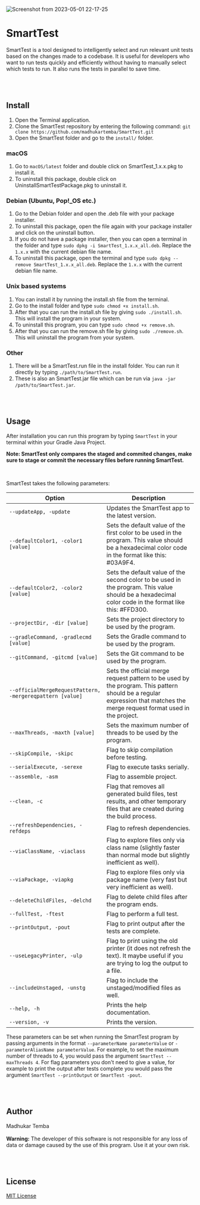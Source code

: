 ![Screenshot from 2023-05-01 22-17-25](https://user-images.githubusercontent.com/97425422/235490775-64635864-36a1-44dc-b7f8-66648f7658be.png)


# SmartTest

<p> SmartTest is a tool designed to intelligently select and run relevant unit tests based on the changes made to a codebase. It is useful for developers who want to run tests quickly and efficiently without having to manually select which tests to run. It also runs the tests in parallel to save time.</p>

<br><br>

## Install

<ol>
<li>Open the Terminal application.</li>
<li>Clone the SmartTest repository by entering the following command: <code>git clone https://github.com/madhukartemba/SmartTest.git</code></li>
<li>Open the SmartTest folder and go to the <code>install/</code> folder.</li>
</ol>

### macOS

<ol>
<li>Go to <code>macOS/latest</code> folder and double click on SmartTest_1.x.x.pkg to install it.</li>
<li>To uninstall this package, double click on UninstallSmartTestPackage.pkg to uninstall it.</li>
</ol>

### Debian (Ubuntu, Pop!\_OS etc.)

<ol>
<li>Go to the Debian folder and open the .deb file with your package installer.</li>
<li>To uninstall this package, open the file again with your package installer and click on the uninstall button.</li>
<li>If you do not have a package installer, then you can open a terminal in the folder and type <code>sudo dpkg -i SmartTest_1.x.x_all.deb</code>. Replace the <code>1.x.x</code> with the current debian file name.</li>
<li>To uninstall this package, open the terminal and type <code>sudo dpkg --remove SmartTest_1.x.x_all.deb</code>.  Replace the <code>1.x.x</code> with the current debian file name.</li>
</ol>

### Unix based systems

<ol>
<li>You can install it by running the install.sh file from the terminal.</li>
<li>Go to the install folder and type <code>sudo chmod +x install.sh</code>.</li>
<li>After that you can run the install.sh file by giving <code>sudo ./install.sh</code>. This will install the program in your system.</li>
<li>To uninstall this program, you can type <code>sudo chmod +x remove.sh</code>.</li>
<li>After that you can run the remove.sh file by giving <code>sudo ./remove.sh</code>. This will uninstall the program from your system.</li>
</ol>

### Other

<ol>
<li>There will be a SmartTest.run file in the install folder. You can run it directly by typing <code>./path/to/SmartTest.run</code>.</li>
<li>These is also an SmartTest.jar file which can be run via <code>java -jar /path/to/SmartTest.jar</code>.</li>
</ol>

<br><br>

## Usage

<p>After installation you can run this program by typing <code>SmartTest</code> in your terminal within your Gradle Java Project.</p>
<p><b>Note: SmartTest only compares the staged and commited changes, make sure to stage or commit the necessary files before running SmartTest.</b></p>
<br>

<p>SmartTest takes the following parameters:</p>

<table> <thead> <tr> <th>Option</th> <th>Description</th> </tr></thead> <tbody><tr> <td><code>--updateApp, -update</code></td><td>Updates the SmartTest app to the latest version.</td></tr><tr> <td><code>--defaultColor1, -color1 [value]</code></td><td>Sets the default value of the first color to be used in the program. This value should be a hexadecimal color code in the format like this: #03A9F4.</td></tr><tr> <td><code>--defaultColor2, -color2 [value]</code></td><td>Sets the default value of the second color to be used in the program. This value should be a hexadecimal color code in the format like this: #FFD300.</td></tr><tr> <td><code>--projectDir, -dir [value]</code></td><td>Sets the project directory to be used by the program.</td></tr><tr> <td><code>--gradleCommand, -gradlecmd [value]</code></td><td>Sets the Gradle command to be used by the program.</td></tr><tr> <td><code>--gitCommand, -gitcmd [value]</code></td><td>Sets the Git command to be used by the program.</td></tr><tr> <td><code>--officialMergeRequestPattern, -mergereqpattern [value]</code></td><td>Sets the official merge request pattern to be used by the program. This pattern should be a regular expression that matches the merge request format used in the project.</td></tr><tr> <td><code>--maxThreads, -maxth [value]</code></td><td>Sets the maximum number of threads to be used by the program.</td></tr><tr> <td><code>--skipCompile, -skipc</code></td><td>Flag to skip compilation before testing.</td></tr><tr> <td><code>--serialExecute, -serexe</code></td><td>Flag to execute tasks serially.</td></tr><tr> <td><code>--assemble, -asm</code></td><td>Flag to assemble project.</td></tr><tr> <td><code>--clean, -c</code></td><td>Flag that removes all generated build files, test results, and other temporary files that are created during the build process.</td></tr><tr> <td><code>--refreshDependencies, -refdeps</code></td><td>Flag to refresh dependencies.</td></tr><tr> <td><code>--viaClassName, -viaclass</code></td><td>Flag to explore files only via class name (slightly faster than normal mode but slightly inefficient as well). </td></tr><tr> <td><code>--viaPackage, -viapkg</code></td><td>Flag to explore files only via package name (very fast but very inefficient as well).</td></tr><tr> <td><code>--deleteChildFiles, -delchd</code></td><td>Flag to delete child files after the program ends.</td></tr><tr> <td><code>--fullTest, -ftest</code></td><td>Flag to perform a full test.</td></tr><tr> <td><code>--printOutput, -pout</code></td><td>Flag to print output after the tests are complete.</td></tr><tr><td><code>--useLegacyPrinter, -ulp</code></td><td>Flag to print using the old printer (it does not refresh the text). It maybe useful if you are trying to log the output to a file.</td></tr><tr> <td><code>--includeUnstaged, -unstg</code></td><td>Flag to include the unstaged/modified files as well.</td></tr><tr><td><code>--help, -h</code></td><td>Prints the help documentation.</td></tr><tr> <td><code>--version, -v</code></td><td>Prints the version.</td></tr></tbody></table>

<p>These parameters can be set when running the SmartTest program by passing arguments in the format <code>--parameterName parameterValue</code> or <code>-parameterAliasName parameterValue</code>. For example, to set the maximum number of threads to 4, you would pass the argument <code>SmartTest --maxThreads 4</code>. For flag parameters you don't need to give a value, for example to print the output after tests complete you would pass the argument <code>SmartTest --printOutput</code> or <code>SmartTest -pout</code>.</p>

<br><br>

## Author

Madhukar Temba
<br><br>
**Warning:** The developer of this software is not responsible for any loss of data or damage caused by the use of this program. Use it at your own risk.

<br><br>

## License

[MIT License](https://opensource.org/license/mit)
